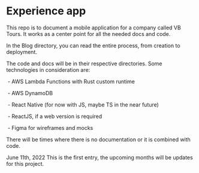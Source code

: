 # Experience app

This repo is to document a mobile application for a company called VB Tours. It works as a center point for all the needed docs and code.

In the Blog directory, you can read the entire process, from creation to deployment.

The code and docs will be in their respective directories. Some technologies in consideration are:

 - AWS Lambda Functions with Rust custom runtime

 - AWS DynamoDB

 - React Native (for now with JS, maybe TS in the near future)

 - ReactJS, if a web version is required

 - Figma for wireframes and mocks

There will be times where there is no documentation or it is combined with code.

June 11th, 2022
This is the first entry, the upcoming months will be updates for this project.
